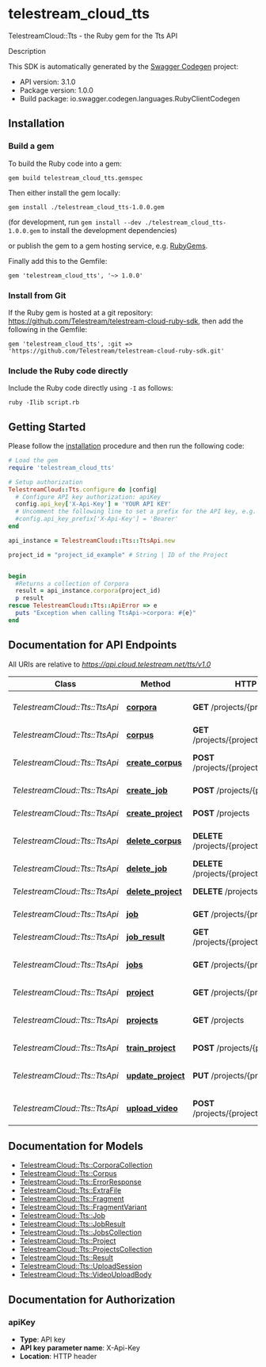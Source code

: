 # telestream_cloud_tts

TelestreamCloud::Tts - the Ruby gem for the Tts API

Description

This SDK is automatically generated by the [Swagger Codegen](https://github.com/swagger-api/swagger-codegen) project:

- API version: 3.1.0
- Package version: 1.0.0
- Build package: io.swagger.codegen.languages.RubyClientCodegen

## Installation

### Build a gem

To build the Ruby code into a gem:

```shell
gem build telestream_cloud_tts.gemspec
```

Then either install the gem locally:

```shell
gem install ./telestream_cloud_tts-1.0.0.gem
```
(for development, run `gem install --dev ./telestream_cloud_tts-1.0.0.gem` to install the development dependencies)

or publish the gem to a gem hosting service, e.g. [RubyGems](https://rubygems.org/).

Finally add this to the Gemfile:

    gem 'telestream_cloud_tts', '~> 1.0.0'

### Install from Git

If the Ruby gem is hosted at a git repository: https://github.com/Telestream/telestream-cloud-ruby-sdk, then add the following in the Gemfile:

    gem 'telestream_cloud_tts', :git => 'https://github.com/Telestream/telestream-cloud-ruby-sdk.git'

### Include the Ruby code directly

Include the Ruby code directly using `-I` as follows:

```shell
ruby -Ilib script.rb
```

## Getting Started

Please follow the [installation](#installation) procedure and then run the following code:
```ruby
# Load the gem
require 'telestream_cloud_tts'

# Setup authorization
TelestreamCloud::Tts.configure do |config|
  # Configure API key authorization: apiKey
  config.api_key['X-Api-Key'] = 'YOUR API KEY'
  # Uncomment the following line to set a prefix for the API key, e.g. 'Bearer' (defaults to nil)
  #config.api_key_prefix['X-Api-Key'] = 'Bearer'
end

api_instance = TelestreamCloud::Tts::TtsApi.new

project_id = "project_id_example" # String | ID of the Project


begin
  #Returns a collection of Corpora
  result = api_instance.corpora(project_id)
  p result
rescue TelestreamCloud::Tts::ApiError => e
  puts "Exception when calling TtsApi->corpora: #{e}"
end

```

## Documentation for API Endpoints

All URIs are relative to *https://api.cloud.telestream.net/tts/v1.0*

Class | Method | HTTP request | Description
------------ | ------------- | ------------- | -------------
*TelestreamCloud::Tts::TtsApi* | [**corpora**](docs/TtsApi.md#corpora) | **GET** /projects/{projectID}/corpora | Returns a collection of Corpora
*TelestreamCloud::Tts::TtsApi* | [**corpus**](docs/TtsApi.md#corpus) | **GET** /projects/{projectID}/corpora/{name} | Returns the Corpus
*TelestreamCloud::Tts::TtsApi* | [**create_corpus**](docs/TtsApi.md#create_corpus) | **POST** /projects/{projectID}/corpora/{name} | Creates a new Corpus
*TelestreamCloud::Tts::TtsApi* | [**create_job**](docs/TtsApi.md#create_job) | **POST** /projects/{projectID}/jobs | Creates a new Job
*TelestreamCloud::Tts::TtsApi* | [**create_project**](docs/TtsApi.md#create_project) | **POST** /projects | Creates a new Project
*TelestreamCloud::Tts::TtsApi* | [**delete_corpus**](docs/TtsApi.md#delete_corpus) | **DELETE** /projects/{projectID}/corpora/{name} | Creates a new Corpus
*TelestreamCloud::Tts::TtsApi* | [**delete_job**](docs/TtsApi.md#delete_job) | **DELETE** /projects/{projectID}/jobs/{id} | Deletes the Job
*TelestreamCloud::Tts::TtsApi* | [**delete_project**](docs/TtsApi.md#delete_project) | **DELETE** /projects/{projectID} | Deletes the Project
*TelestreamCloud::Tts::TtsApi* | [**job**](docs/TtsApi.md#job) | **GET** /projects/{projectID}/jobs/{id} | Returns the Job
*TelestreamCloud::Tts::TtsApi* | [**job_result**](docs/TtsApi.md#job_result) | **GET** /projects/{projectID}/jobs/{id}/result | Returns the Job Result
*TelestreamCloud::Tts::TtsApi* | [**jobs**](docs/TtsApi.md#jobs) | **GET** /projects/{projectID}/jobs | Returns a collection of Jobs
*TelestreamCloud::Tts::TtsApi* | [**project**](docs/TtsApi.md#project) | **GET** /projects/{projectID} | Returns the Project
*TelestreamCloud::Tts::TtsApi* | [**projects**](docs/TtsApi.md#projects) | **GET** /projects | Returns a collection of Projects
*TelestreamCloud::Tts::TtsApi* | [**train_project**](docs/TtsApi.md#train_project) | **POST** /projects/{projectID}/train | Queues training
*TelestreamCloud::Tts::TtsApi* | [**update_project**](docs/TtsApi.md#update_project) | **PUT** /projects/{projectID} | Updates an existing Project
*TelestreamCloud::Tts::TtsApi* | [**upload_video**](docs/TtsApi.md#upload_video) | **POST** /projects/{projectID}/jobs/upload | Creates an upload session


## Documentation for Models

 - [TelestreamCloud::Tts::CorporaCollection](docs/CorporaCollection.md)
 - [TelestreamCloud::Tts::Corpus](docs/Corpus.md)
 - [TelestreamCloud::Tts::ErrorResponse](docs/ErrorResponse.md)
 - [TelestreamCloud::Tts::ExtraFile](docs/ExtraFile.md)
 - [TelestreamCloud::Tts::Fragment](docs/Fragment.md)
 - [TelestreamCloud::Tts::FragmentVariant](docs/FragmentVariant.md)
 - [TelestreamCloud::Tts::Job](docs/Job.md)
 - [TelestreamCloud::Tts::JobResult](docs/JobResult.md)
 - [TelestreamCloud::Tts::JobsCollection](docs/JobsCollection.md)
 - [TelestreamCloud::Tts::Project](docs/Project.md)
 - [TelestreamCloud::Tts::ProjectsCollection](docs/ProjectsCollection.md)
 - [TelestreamCloud::Tts::Result](docs/Result.md)
 - [TelestreamCloud::Tts::UploadSession](docs/UploadSession.md)
 - [TelestreamCloud::Tts::VideoUploadBody](docs/VideoUploadBody.md)


## Documentation for Authorization


### apiKey

- **Type**: API key
- **API key parameter name**: X-Api-Key
- **Location**: HTTP header


